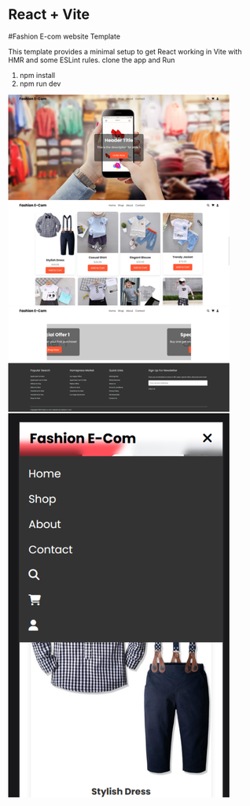 # React + Vite
#Fashion E-com website Template

This template provides a minimal setup to get React working in Vite with HMR and some ESLint rules.
clone the app and Run
1. npm install
2. npm run dev


<img width="450px;" src="https://github.com/RaamVijith/fashion-website/blob/main/public/Screenshot%202024-07-01%20131231.png?raw=true"/>
<img width="450px;" src="https://github.com/RaamVijith/fashion-website/blob/main/public/Screenshot%202024-07-01%20131342.png?raw=true"/>
<img width="450px;" src="https://github.com/RaamVijith/fashion-website/blob/main/public/Screenshot%202024-07-01%20131422.png?raw=true"/>
<img width="450px;" src="https://github.com/RaamVijith/fashion-website/blob/main/public/Screenshot%202024-07-01%20131742.png?raw=true"/>
